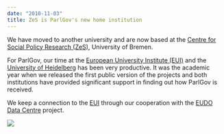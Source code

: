 ```yaml
---
date: "2010-11-03"
title: ZeS is ParlGov's new home institution
---
```


We have moved to another university and are now based at the [Centre for Social Policy Research (ZeS)](http://www.zes.uni-bremen.de/), University of Bremen.

For ParlGov, our time at the [European University Institute (EUI)](http://www.eui.eu/) and the [University of Heidelberg](http://www.uni-heidelberg.de/index_e.html) has been very productive. It was the academic year when we released the first public version of the projects and both institutions have provided significant support in finding out how ParlGov is received.

We keep a connection to the [EUI](http://www.eui.eu/) through our cooperation with the [EUDO Data Centre](http://dvn.eudo.eu/) project.

![](/images/parliament-germany.jpg)
